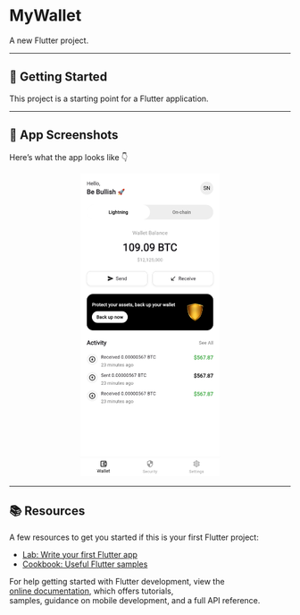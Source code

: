 # MyWallet

A new Flutter project.

---

## 🚀 Getting Started

This project is a starting point for a Flutter application.

---

## 📸 App Screenshots

Here’s what the app looks like 👇  

<p align="center">
  <img src="screenshot/wallet.png" width="250">
</p>

---

## 📚 Resources

A few resources to get you started if this is your first Flutter project:

- [Lab: Write your first Flutter app](https://docs.flutter.dev/get-started/codelab)
- [Cookbook: Useful Flutter samples](https://docs.flutter.dev/cookbook)

For help getting started with Flutter development, view the  
[online documentation](https://docs.flutter.dev/), which offers tutorials,  
samples, guidance on mobile development, and a full API reference.
